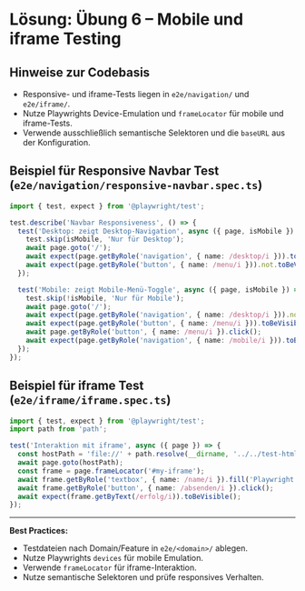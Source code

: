 # Lösung: Übung 6 – Mobile und iframe Testing

## Hinweise zur Codebasis
- Responsive- und iframe-Tests liegen in `e2e/navigation/` und `e2e/iframe/`.
- Nutze Playwrights Device-Emulation und `frameLocator` für mobile und iframe-Tests.
- Verwende ausschließlich semantische Selektoren und die `baseURL` aus der Konfiguration.

## Beispiel für Responsive Navbar Test (`e2e/navigation/responsive-navbar.spec.ts`)
```typescript
import { test, expect } from '@playwright/test';

test.describe('Navbar Responsiveness', () => {
  test('Desktop: zeigt Desktop-Navigation', async ({ page, isMobile }) => {
    test.skip(isMobile, 'Nur für Desktop');
    await page.goto('/');
    await expect(page.getByRole('navigation', { name: /desktop/i })).toBeVisible();
    await expect(page.getByRole('button', { name: /menu/i })).not.toBeVisible();
  });

  test('Mobile: zeigt Mobile-Menü-Toggle', async ({ page, isMobile }) => {
    test.skip(!isMobile, 'Nur für Mobile');
    await page.goto('/');
    await expect(page.getByRole('navigation', { name: /desktop/i })).not.toBeVisible();
    await expect(page.getByRole('button', { name: /menu/i })).toBeVisible();
    await page.getByRole('button', { name: /menu/i }).click();
    await expect(page.getByRole('navigation', { name: /mobile/i })).toBeVisible();
  });
});
```

## Beispiel für iframe Test (`e2e/iframe/iframe.spec.ts`)
```typescript
import { test, expect } from '@playwright/test';
import path from 'path';

test('Interaktion mit iframe', async ({ page }) => {
  const hostPath = 'file://' + path.resolve(__dirname, '../../test-html/iframe-host.html');
  await page.goto(hostPath);
  const frame = page.frameLocator('#my-iframe');
  await frame.getByRole('textbox', { name: /name/i }).fill('Playwright');
  await frame.getByRole('button', { name: /absenden/i }).click();
  await expect(frame.getByText(/erfolg/i)).toBeVisible();
});
```

---
**Best Practices:**
- Testdateien nach Domain/Feature in `e2e/<domain>/` ablegen.
- Nutze Playwrights `devices` für mobile Emulation.
- Verwende `frameLocator` für iframe-Interaktion.
- Nutze semantische Selektoren und prüfe responsives Verhalten.